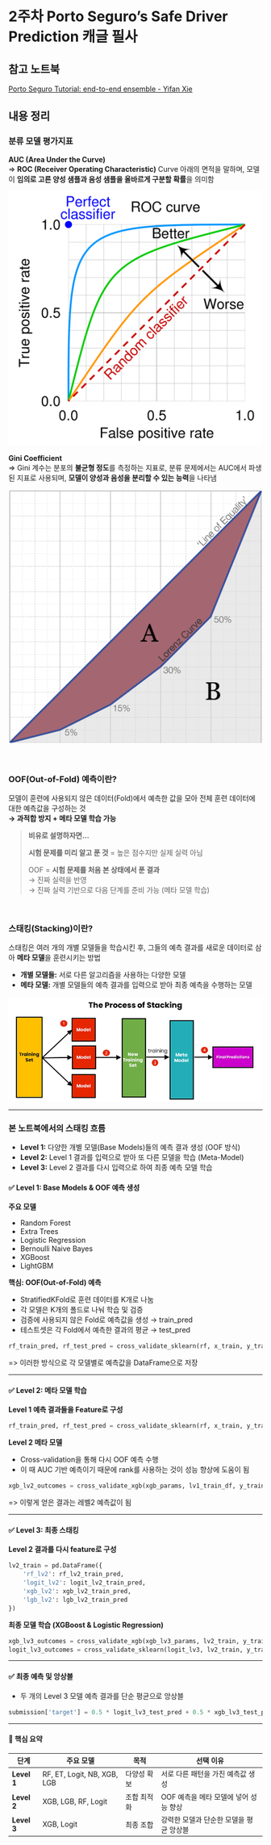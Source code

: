 # 2주차 Porto Seguro’s Safe Driver Prediction 캐글 필사

## 참고 노트북

[Porto Seguro Tutorial: end-to-end ensemble - Yifan Xie](https://www.kaggle.com/code/yifanxie/porto-seguro-tutorial-end-to-end-ensemble#4.-Level-2-ensemble)


## 내용 정리

### 분류 모델 평가지표 

**AUC (Area Under the Curve)**<br>
=> **ROC (Receiver Operating Characteristic)** Curve 아래의 면적을 말하며, 모델이 **임의로 고른 양성 샘플과 음성 샘플을 올바르게 구분할 확률**을 의미함

![스크린샷](../image/screenshot4.png)

**Gini Coefficient**<br>
=> Gini 계수는 분포의 **불균형 정도**를 측정하는 지표로, 분류 문제에서는 AUC에서 파생된 지표로 사용되며, **모델이 양성과 음성을 분리할 수 있는 능력**을 나타냄

![스크린샷](../image/screenshot5.png)

<br>

### OOF(Out-of-Fold) 예측이란?

모델이 훈련에 사용되지 않은 데이터(Fold)에서 예측한 값을 모아 전체 훈련 데이터에 대한 예측값을 구성하는 것<br>
**→ 과적합 방지 + 메타 모델 학습 가능**

> **비유로 설명하자면...**
>
> **시험 문제를 미리 알고 푼 것** = 높은 점수지만 실제 실력 아님
>
> OOF = **시험 문제를 처음 본 상태에서 푼 결과**<br>
> → 진짜 실력을 반영<br>
> → 진짜 실력 기반으로 다음 단계를 준비 가능 (메타 모델 학습)

<br>

### 스태킹(Stacking)이란?

스태킹은 여러 개의 개별 모델들을 학습시킨 후, 그들의 예측 결과를 새로운 데이터로 삼아 **메타 모델**을 훈련시키는 방법

- **개별 모델들:** 서로 다른 알고리즘을 사용하는 다양한 모델
- **메타 모델:** 개별 모델들의 예측 결과를 입력으로 받아 최종 예측을 수행하는 모델

![스크린샷](../image/screenshot6.png)

---
### 본 노트북에서의 스태킹 흐름

- **Level 1:** 다양한 개별 모델(Base Models)들의 예측 결과 생성 (OOF 방식)
- **Level 2:** Level 1 결과를 입력으로 받아 또 다른 모델을 학습 (Meta-Model)
- **Level 3:** Level 2 결과를 다시 입력으로 하여 최종 예측 모델 학습

#### ✅ Level 1: Base Models & OOF 예측 생성

**주요 모델**
- Random Forest
- Extra Trees
- Logistic Regression
- Bernoulli Naive Bayes
- XGBoost
- LightGBM

**핵심: OOF(Out-of-Fold) 예측**
- StratifiedKFold로 훈련 데이터를 K개로 나눔
- 각 모델은 K개의 폴드로 나눠 학습 및 검증
- 검증에 사용되지 않은 Fold로 예측값을 생성 → train_pred
- 테스트셋은 각 Fold에서 예측한 결과의 평균 → test_pred
```PYTHON
rf_train_pred, rf_test_pred = cross_validate_sklearn(rf, x_train, y_train, x_test, kf)
```
=> 이러한 방식으로 각 모델별로 예측값을 DataFrame으로 저장

---
#### ✅ Level 2: 메타 모델 학습

**Level 1 예측 결과들을 Feature로 구성**
```PYTHON
rf_train_pred, rf_test_pred = cross_validate_sklearn(rf, x_train, y_train, x_test, kf)
```

**Level 2 메타 모델**
- Cross-validation을 통해 다시 OOF 예측 수행
- 이 때 AUC 기반 예측이기 때문에 rank를 사용하는 것이 성능 향상에 도움이 됨
```PYTHON
xgb_lv2_outcomes = cross_validate_xgb(xgb_params, lv1_train_df, y_train, lv1_test_df, kf, use_rank=True)
```
=> 이렇게 얻은 결과는 레벨2 예측값이 됨

---
#### ✅ Level 3: 최종 스태킹

**Level 2 결과를 다시 feature로 구성**
```PYTHON
lv2_train = pd.DataFrame({
    'rf_lv2': rf_lv2_train_pred,
    'logit_lv2': logit_lv2_train_pred,
    'xgb_lv2': xgb_lv2_train_pred,
    'lgb_lv2': lgb_lv2_train_pred
})
```

**최종 모델 학습 (XGBoost & Logistic Regression)**
```PYTHON
xgb_lv3_outcomes = cross_validate_xgb(xgb_lv3_params, lv2_train, y_train, lv2_test, kf, use_rank=True)
logit_lv3_outcomes = cross_validate_sklearn(logit_lv3, lv2_train, y_train, lv2_test, kf, scale=True)
```

---
#### ✅ 최종 예측 및 앙상블
- 두 개의 Level 3 모델 예측 결과를 단순 평균으로 앙상블
```PYTHON
submission['target'] = 0.5 * logit_lv3_test_pred + 0.5 * xgb_lv3_test_pred
```

---
#### 📌 핵심 요약

| 단계      | 주요 모델                                | 목적           | 선택 이유 |
|-----------|-------------------------------------------|----------------|-----------|
| **Level 1** | RF, ET, Logit, NB, XGB, LGB               | 다양성 확보    | 서로 다른 패턴을 가진 예측값 생성 |
| **Level 2** | XGB, LGB, RF, Logit                       | 조합 최적화    | OOF 예측을 메타 모델에 넣어 성능 향상 |
| **Level 3** | XGB, Logit                                | 최종 조합      | 강력한 모델과 단순한 모델을 평균 앙상블 |

